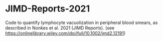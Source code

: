 # JIMD-Reports-2021

Code to quantify lymphocyte vacuolization in peripheral blood smears, as described in Nonkes et al. 2021 (JIMD Reports).
(see https://onlinelibrary.wiley.com/doi/full/10.1002/jmd2.12191)
